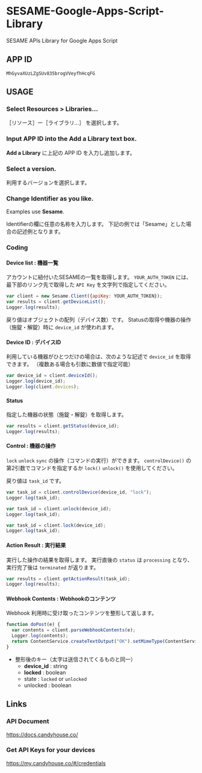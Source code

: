 SESAME-Google-Apps-Script-Library
=================================

SESAME APIs Library for Google Apps Script

APP ID
------

```
MhGyvaXUzLZgSUv835brogVVeyfhHcqFG
```

USAGE
-----

### Select Resources > Libraries...

［リソース］ー［ライブラリ…］ を選択します。

### Input APP ID into the **Add a Library** text box.

**Add a Library** に上記の APP ID を入力し追加します。

### Select a version.

利用するバージョンを選択します。

### Change Identifier as you like.

Examples use **Sesame**.

Identifierの欄に任意の名称を入力します。
下記の例では「Sesame」とした場合の記述例となります。

### Coding

#### Device list : 機器一覧

アカウントに紐付いたSESAMEの一覧を取得します。
`YOUR_AUTH_TOKEN` には、最下部のリンク先で取得した `API Key` を文字列で指定してください。

```js
var client = new Sesame.Client({apiKey: YOUR_AUTH_TOKEN});
var results = client.getDeviceList();
Logger.log(results);
```
戻り値はオブジェクトの配列（デバイス数）です。
Statusの取得や機器の操作（施錠・解錠）時に `device_id` が使われます。

#### Device ID : デバイスID

利用している機器がひとつだけの場合は、次のような記述で `device_id` を取得できます。
（複数ある場合も引数に数値で指定可能）

```js
var device_id = client.deviceId();
Logger.log(device_id);
Logger.log(client.devices);
```

#### Status

指定した機器の状態（施錠・解錠）を取得します。

```js
var results = client.getStatus(device_id);
Logger.log(results);
```

#### Control : 機器の操作

`lock` `unlock` `sync` の操作（コマンドの実行）ができます。
`controlDevice()` の第2引数でコマンドを指定するか `lock()` `unlock()` を使用してください。

戻り値は `task_id` です。

```js
var task_id = client.controlDevice(device_id, "lock");
Logger.log(task_id);

var task_id = client.unlock(device_id);
Logger.log(task_id);

var task_id = client.lock(device_id);
Logger.log(task_id);
```

#### Action Result : 実行結果

実行した操作の結果を取得します。
実行直後の `status` は `processing` となり、実行完了後は `terminated` が返ります。

```js
var results = client.getActionResult(task_id);
Logger.log(results);
```

#### Webhook Contents : Webhookのコンテンツ

Webhook 利用時に受け取ったコンテンツを整形して返します。

```js
function doPost(e) {
  var contents = client.parseWebhookContents(e);
  Logger.log(contents);
  return ContentService.createTextOutput("OK").setMimeType(ContentService.MimeType.TEXT);
}
```

* 整形後のキー（太字は送信されてくるものと同一）
  * **device_id** : string
  * **locked** : boolean
  * state : `locked` or `unlocked`
  * unlocked : boolean


## Links

### API Document

https://docs.candyhouse.co/

### Get API Keys for your devices

https://my.candyhouse.co/#/credentials
